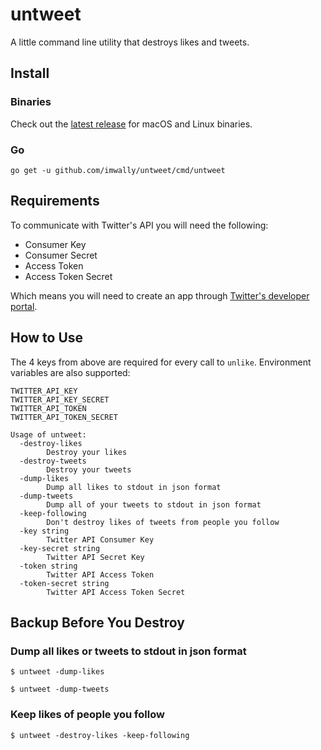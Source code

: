 # untweet

A little command line utility that destroys likes and tweets.

## Install

### Binaries

Check out the [latest
release](https://github.com/imwally/untweet/releases/latest) for macOS
and Linux binaries.

### Go

`go get -u github.com/imwally/untweet/cmd/untweet`

## Requirements

To communicate with Twitter's API you will need the following:

- Consumer Key
- Consumer Secret
- Access Token
- Access Token Secret

Which means you will need to create an app through [Twitter's developer
portal](https://developer.twitter.com/en/docs/basics/getting-started).

## How to Use

The 4 keys from above are required for every call to
`unlike`. Environment variables are also supported:

```
TWITTER_API_KEY
TWITTER_API_KEY_SECRET
TWITTER_API_TOKEN
TWITTER_API_TOKEN_SECRET
```

```
Usage of untweet:
  -destroy-likes
    	Destroy your likes
  -destroy-tweets
    	Destroy your tweets
  -dump-likes
    	Dump all likes to stdout in json format
  -dump-tweets
    	Dump all of your tweets to stdout in json format
  -keep-following
    	Don't destroy likes of tweets from people you follow
  -key string
    	Twitter API Consumer Key
  -key-secret string
    	Twitter API Secret Key
  -token string
    	Twitter API Access Token
  -token-secret string
    	Twitter API Access Token Secret
```

## Backup Before You Destroy

### Dump all likes or tweets to stdout in json format

```
$ untweet -dump-likes
```

```
$ untweet -dump-tweets
```

### Keep likes of people you follow

```
$ untweet -destroy-likes -keep-following
```

